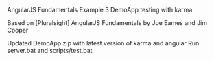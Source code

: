 AngularJS Fundamentals Example 3
DemoApp testing with karma

Based on [Pluralsight] AngularJS Fundamentals
by Joe Eames and Jim Cooper

Updated DemoApp.zip with latest version of karma and angular
Run server.bat and scripts/test.bat
